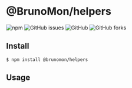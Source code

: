 
# @BrunoMon/helpers

![npm](https://img.shields.io/npm/v/@brunomon/nano-input)
![GitHub issues](https://img.shields.io/github/issues/brunomon/nano-input)
![GitHub](https://img.shields.io/npm/l/@brunomon/nano-input)
![GitHub forks](https://img.shields.io/github/forks/brunomon/nano-input?style=flat-square)


## Install

```
$ npm install @brunomon/helpers
```

## Usage

```js
```
